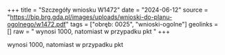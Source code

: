 +++
title = "Szczegóły wniosku W1472"
date = "2024-06-12"
source = "https://bip.brg.gda.pl/images/uploads/wnioski-do-planu-ogolnego/w1472.pdf"
tags = ["obręb: 0025", "wnioski-ogolne"]
geolinks = []
raw = " wynosi 1000, natomiast w przypadku pkt "
+++

 wynosi 1000, natomiast w przypadku pkt 


